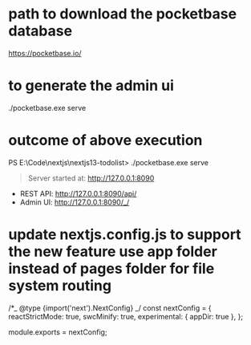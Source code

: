 # path to download the pocketbase database

https://pocketbase.io/

# to generate the admin ui

./pocketbase.exe serve

# outcome of above execution

PS E:\Code\nextjs\nextjs13-todolist> ./pocketbase.exe serve

> Server started at: http://127.0.0.1:8090

- REST API: http://127.0.0.1:8090/api/
- Admin UI: http://127.0.0.1:8090/_/

# update nextjs.config.js to support the new feature use app folder instead of pages folder for file system routing

/\*_ @type {import('next').NextConfig} _/
const nextConfig = {
reactStrictMode: true,
swcMinify: true,
experimental: { appDir: true },
};

module.exports = nextConfig;
